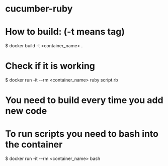 # cucumber-ruby

# How to build: (-t means tag)

$ docker build -t <container_name> .

# Check if it is working

$ docker run -it --rm <container_name> ruby script.rb

# You need to build every time you add new code

# To run scripts you need to bash into the container

$ docker run -it --rm <container_name> bash

